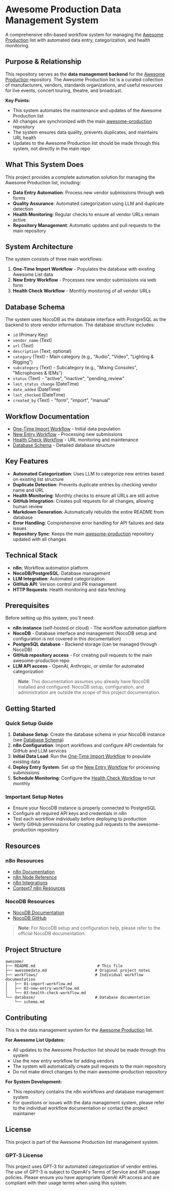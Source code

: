 # Awesome Production Data Management System

A comprehensive n8n-based workflow system for managing the [Awesome Production](https://github.com/Capp3/awesome-production) list with automated data entry, categorization, and health monitoring.

## Purpose & Relationship

This repository serves as the **data management backend** for the [Awesome Production](https://github.com/Capp3/awesome-production) repository. The Awesome Production list is a curated collection of manufacturers, vendors, standards organizations, and useful resources for live events, concert touring, theatre, and broadcast.

**Key Points:**
- This system automates the maintenance and updates of the Awesome Production list
- All changes are synchronized with the main [awesome-production](https://github.com/Capp3/awesome-production) repository
- The system ensures data quality, prevents duplicates, and maintains URL health
- Updates to the Awesome Production list should be made through this system, not directly in the main repo

## What This System Does

This project provides a complete automation solution for managing the Awesome Production list, including:

- **Data Entry Automation**: Process new vendor submissions through web forms
- **Quality Assurance**: Automated categorization using LLM and duplicate detection
- **Health Monitoring**: Regular checks to ensure all vendor URLs remain active
- **Repository Management**: Automatic updates and pull requests to the main repository

## System Architecture

The system consists of three main workflows:

1. **One-Time Import Workflow** - Populates the database with existing Awesome List data
2. **New Entry Workflow** - Processes new vendor submissions via web form
3. **Health Check Workflow** - Monthly monitoring of all vendor URLs

## Database Schema

The system uses NocoDB as the database interface with PostgreSQL as the backend to store vendor information. The database structure includes:

- `id` (Primary Key)
- `vendor_name` (Text)
- `url` (Text)
- `description` (Text, optional)
- `category` (Text) - Main category (e.g., "Audio", "Video", "Lighting & Rigging")
- `subcategory` (Text) - Subcategory (e.g., "Mixing Consoles", "Microphones & IEMs")
- `status` (Text) - "active", "inactive", "pending_review"
- `last_status_change` (DateTime)
- `date_added` (DateTime)
- `last_checked` (DateTime)
- `created_by` (Text) - "form", "import", "manual"

## Workflow Documentation

- [One-Time Import Workflow](workflows/01-import-workflow.md) - Initial data population
- [New Entry Workflow](workflows/02-new-entry-workflow.md) - Processing new submissions
- [Health Check Workflow](workflows/03-health-check-workflow.md) - URL monitoring and maintenance
- [Database Schema](database/schema.md) - Detailed database structure

## Key Features

- **Automated Categorization**: Uses LLM to categorize new entries based on existing list structure
- **Duplicate Detection**: Prevents duplicate entries by checking vendor name and URL
- **Health Monitoring**: Monthly checks to ensure all URLs are still active
- **GitHub Integration**: Creates pull requests for all changes, allowing human review
- **Markdown Generation**: Automatically rebuilds the entire README from database
- **Error Handling**: Comprehensive error handling for API failures and data issues
- **Repository Sync**: Keeps the main [awesome-production](https://github.com/Capp3/awesome-production) repository updated with all changes

## Technical Stack

- **n8n**: Workflow automation platform
- **NocoDB/PostgreSQL**: Database management
- **LLM Integration**: Automated categorization
- **GitHub API**: Version control and PR management
- **HTTP Requests**: Health monitoring and data fetching

## Prerequisites

Before setting up this system, you'll need:

- **n8n instance** (self-hosted or cloud) - The workflow automation platform
- **NocoDB** - Database interface and management (NocoDB setup and configuration is not covered in this documentation)
- **PostgreSQL database** - Backend storage (can be managed through NocoDB)
- **GitHub repository access** - For creating pull requests to the main awesome-production repo
- **LLM API access** - OpenAI, Anthropic, or similar for automated categorization

> **Note**: This documentation assumes you already have NocoDB installed and configured. NocoDB setup, configuration, and administration are outside the scope of this project documentation.

## Getting Started

### Quick Setup Guide

1. **Database Setup**: Create the database schema in your NocoDB instance (see [Database Schema](database/schema.md))
2. **n8n Configuration**: Import workflows and configure API credentials for GitHub and LLM services
3. **Initial Data Load**: Run the [One-Time Import Workflow](workflows/01-import-workflow.md) to populate existing data
4. **Deploy Entry System**: Set up the [New Entry Workflow](workflows/02-new-entry-workflow.md) for processing submissions
5. **Schedule Monitoring**: Configure the [Health Check Workflow](workflows/03-health-check-workflow.md) to run monthly

### Important Setup Notes

- Ensure your NocoDB instance is properly connected to PostgreSQL
- Configure all required API keys and credentials in n8n
- Test each workflow individually before deploying to production
- Verify GitHub permissions for creating pull requests to the awesome-production repository

## Resources

### n8n Resources
- [n8n Documentation](https://n8n.io/docs/)
- [n8n Node Reference](https://github.com/n8n-io/n8n/tree/master/packages/nodes-base)
- [n8n Integrations](https://n8n.io/integrations/)
- [Context7 n8n Resources](https://context7.com/?q=n8n)

### NocoDB Resources
- [NocoDB Documentation](https://docs.nocodb.com/)
- [NocoDB GitHub](https://github.com/nocodb/nocodb)

> **Note**: For NocoDB setup and configuration help, please refer to the official NocoDB documentation.

## Project Structure

```
awesome/
├── README.md                           # This file
├── awesomedata.md                     # Original project notes
├── workflows/                         # Individual workflow documentation
│   ├── 01-import-workflow.md
│   ├── 02-new-entry-workflow.md
│   └── 03-health-check-workflow.md
└── database/                          # Database documentation
    └── schema.md
```

## Contributing

This is the data management system for the [Awesome Production](https://github.com/Capp3/awesome-production) list. 

**For Awesome List Updates:**
- All updates to the Awesome Production list should be made through this system
- Use the new entry workflow for adding vendors
- The system will automatically create pull requests to the main repository
- Do not make direct changes to the main awesome-production repository

**For System Development:**
- This repository contains the n8n workflows and database management system
- For questions or issues with the data management system, please refer to the individual workflow documentation or contact the project maintainer

## License

This project is part of the Awesome Production list management system.

### GPT-3 License

This project uses GPT-3 for automated categorization of vendor entries. The use of GPT-3 is subject to OpenAI's Terms of Service and API usage policies. Please ensure you have appropriate OpenAI API access and are compliant with their usage terms when using this system.
